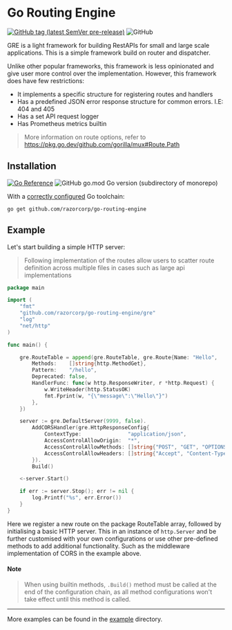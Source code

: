 # Go Routing Engine

[![GitHub tag (latest SemVer pre-release)](https://img.shields.io/github/v/tag/razorcorp/go-routing-engine?sort=semver&style=for-the-badge&logo=github&label=Tag)](https://github.com/razorcorp/go-routing-engine/tags)
![GitHub](https://img.shields.io/github/license/razorcorp/go-routing-engine?style=for-the-badge)

[//]: # (![GitHub Release Date]&#40;https://img.shields.io/github/tag-date/razorcorp/go-routing-engine?display_date=published_at&style=for-the-badge&label=Release%20Date&#41;)

GRE is a light framework for building RestAPIs for small and large scale applications. This is a simple framework build on 
router and dispatcher.

Unlike other popular frameworks, this framework is less opinionated and give user more control over the implementation.
However, this framework does have few restrictions:
- It implements a specific structure for registering routes and handlers
- Has a predefined JSON error response structure for common errors. I.E: 404 and 405
- Has a set API request logger
- Has Prometheus metrics builtin

> More information on route options, refer to https://pkg.go.dev/github.com/gorilla/mux#Route.Path

## Installation
[![Go Reference](https://pkg.go.dev/badge/github.com/razorcorp/go-routing-engine/gre.svg)](https://pkg.go.dev/github.com/razorcorp/go-routing-engine/gre)
![GitHub go.mod Go version (subdirectory of monorepo)](https://img.shields.io/github/go-mod/go-version/razorcorp/go-routing-engine/master?filename=go.mod&&style=flat)

With a [correctly configured](https://golang.org/doc/install#testing) Go toolchain:

```shell
go get github.com/razorcorp/go-routing-engine
```

## Example

Let's start building a simple HTTP server:

> Following implementation of the routes allow users to scatter route definition across multiple files in cases such as
> large api implementations

```go
package main

import (
	"fmt"
	"github.com/razorcorp/go-routing-engine/gre"
	"log"
	"net/http"
)

func main() {

	gre.RouteTable = append(gre.RouteTable, gre.Route{Name: "Hello",
		Methods:    []string{http.MethodGet},
		Pattern:    "/hello",
		Deprecated: false,
		HandlerFunc: func(w http.ResponseWriter, r *http.Request) {
			w.WriteHeader(http.StatusOK)
			fmt.Fprint(w, "{\"message\":\"Hello\"}")
		},
	})

	server := gre.DefaultServer(9999, false).
		AddCORSHandler(gre.HttpResponseConfig{
			ContextType:               "application/json",
			AccessControlAllowOrigin:  "*",
			AccessControlAllowMethods: []string{"POST", "GET", "OPTIONS", "PUT", "DELETE"},
			AccessControlAllowHeaders: []string{"Accept", "Content-Type", "Content-Length", "Accept-Encoding", "Authorization"},
		}).
		Build()

	<-server.Start()

	if err := server.Stop(); err != nil {
		log.Printf("%s", err.Error())
	}
}
```

Here we register a new route on the package RouteTable array, followed by initialising a basic HTTP server. This in an
instance of `http.Server` and be further customised with your own configurations or use other pre-defined methods to add
additional functionality. Such as the middleware implementation of CORS in the example above.

#### Note
> When using builtin methods, `.Build()` method must be called at the end of the configuration chain, as all method 
configurations won't take effect until this method is called.

---

More examples can be found in the [example](example) directory.
